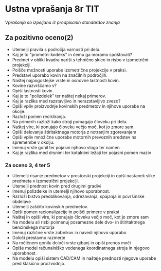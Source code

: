 # Ustna vprašanja 8r TIT #
_Vprašanja so izpeljana iz predpisanih standardov znanja_
## Za pozitivno oceno(2) ##
* Utemelji pravila s področja varnosti pri delu.
* Kaj je to "prometni kodeks" in čemu ga moramo spoštovati?
* Predmet v obliki kvadra nariši s tehnično skico in risbo v izometrični projekciji.
* Poišče možnosti uporabe izometrične projekcije v praksi.
* Predstavi uporabo kovin na značilnih področjih.
* Naštej najpogostejše vrste in osnovne lastnosti kovin.
* Kovine razvrščamo v?
* Opiši lastnosti kovin.
* Kaj je to "polizdelek" ter naštej nekaj primerov.
* Kaj je razlika med razstavljivo in nerazstavljivo zvezo?
* Opiši vpliv proizvodnje kovinskih predmetov in njihove uporabe na okolje.
* Razloži pomen recikliranja.
* Na primerih razloži kako stroji pomagajo človeku pri delu.
* Naštej vire, ki ponujajo človeku večjo moč, kot jo zmore sam.
* Opiši delovanje štiritaktnega motorja z notranjim zgorevanjem
* Opiši vpliv množične uporabe motornih prevoznih sredstev na spremembe v okolju.
* Imenuj vrste gonil ter pojasni njihovo vlogo ter namen
* Kaj je razlika med drsnimi ter kotalnimi ležaji ter pojasni pomen maziv
### Za oceno 3, 4 ter 5 ###
* Utemelji risanje predmetov v prostorski projekciji in opiši nastanek slike predmeta v izometrični projekciji.
* Utemelji prednost kovin pred drugimi gradivi
* Imenuj polizdelke in utemelji njihovo uporabnost.
* Razloži bistvo preoblikovanja, odrezavanja, spajanja in površinske obdelave
* Utemelji zaščito kovinskih predmetov.
* Opiši pomen racionalizacije in poišči primere v praksi
* Naštej in opiši vire, ki ponujajo človeku večjo moč, kot jo zmore sam
* Na modelu ali risbi poimenuj posamezne dele dvo- in štiritaktnega bencinskega motorja
* Imenuj različne vrste zobnikov in navedi njihovo uporabo
* Določi prestavno razmerje
* Na ročičnem gonilu določi vrste gibanj in opiši prenos moči
* Opiše model računalniško vodenega koordinatnega stroja in njegovo uporabnost.
* Na modelu opiši sistem CAD/CAM in našteje prednosti njegove uporabe pred klasično proizvodnjo.